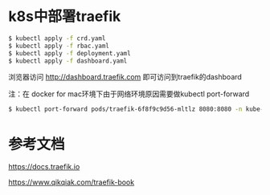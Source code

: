# k8s中部署traefik

```bash
$ kubectl apply -f crd.yaml
$ kubectl apply -f rbac.yaml
$ kubectl apply -f deployment.yaml
$ kubectl apply -f dashboard.yaml
```

浏览器访问 http://dashboard.traefik.com 即可访问到traefik的dashboard

注：在 docker for mac环境下由于网络环境原因需要做kubectl port-forward

```bash
$ kubectl port-forward pods/traefik-6f8f9c9d56-mltlz 8080:8080 -n kube-system
```

# 参考文档

https://docs.traefik.io

https://www.qikqiak.com/traefik-book
